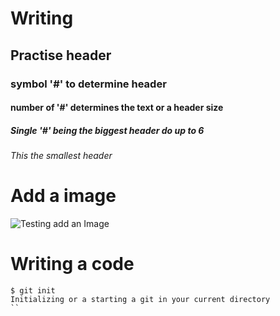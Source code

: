 # Writing

## Practise header
### symbol '#' to determine header
#### number of '#' determines the text or a header size 
##### Single '#' being the biggest header do up to 6 
###### This the smallest header

# Add a image

![Testing add an Image](https://cdn.pixabay.com/photo/2023/12/10/18/34/man-8442149_1280.png)

# Writing a code 

```
$ git init
Initializing or a starting a git in your current directory 
``
